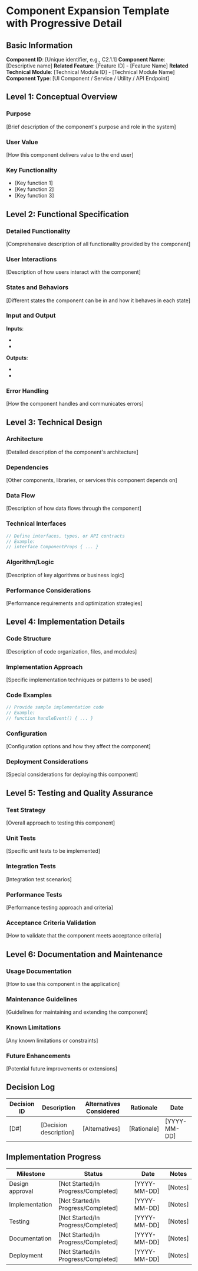 # Component Expansion Template with Progressive Detail

## Basic Information

**Component ID**: [Unique identifier, e.g., C2.1.1]
**Component Name**: [Descriptive name]
**Related Feature**: [Feature ID] - [Feature Name]
**Related Technical Module**: [Technical Module ID] - [Technical Module Name]
**Component Type**: [UI Component / Service / Utility / API Endpoint]

## Level 1: Conceptual Overview

### Purpose
[Brief description of the component's purpose and role in the system]

### User Value
[How this component delivers value to the end user]

### Key Functionality
- [Key function 1]
- [Key function 2]
- [Key function 3]

## Level 2: Functional Specification

### Detailed Functionality
[Comprehensive description of all functionality provided by the component]

### User Interactions
[Description of how users interact with the component]

### States and Behaviors
[Different states the component can be in and how it behaves in each state]

### Input and Output
**Inputs**:
- [Input 1]: [Description]
- [Input 2]: [Description]

**Outputs**:
- [Output 1]: [Description]
- [Output 2]: [Description]

### Error Handling
[How the component handles and communicates errors]

## Level 3: Technical Design

### Architecture
[Detailed description of the component's architecture]

### Dependencies
[Other components, libraries, or services this component depends on]

### Data Flow
[Description of how data flows through the component]

### Technical Interfaces
```typescript
// Define interfaces, types, or API contracts
// Example:
// interface ComponentProps { ... }
```

### Algorithm/Logic
[Description of key algorithms or business logic]

### Performance Considerations
[Performance requirements and optimization strategies]

## Level 4: Implementation Details

### Code Structure
[Description of code organization, files, and modules]

### Implementation Approach
[Specific implementation techniques or patterns to be used]

### Code Examples
```typescript
// Provide sample implementation code
// Example:
// function handleEvent() { ... }
```

### Configuration
[Configuration options and how they affect the component]

### Deployment Considerations
[Special considerations for deploying this component]

## Level 5: Testing and Quality Assurance

### Test Strategy
[Overall approach to testing this component]

### Unit Tests
[Specific unit tests to be implemented]

### Integration Tests
[Integration test scenarios]

### Performance Tests
[Performance testing approach and criteria]

### Acceptance Criteria Validation
[How to validate that the component meets acceptance criteria]

## Level 6: Documentation and Maintenance

### Usage Documentation
[How to use this component in the application]

### Maintenance Guidelines
[Guidelines for maintaining and extending the component]

### Known Limitations
[Any known limitations or constraints]

### Future Enhancements
[Potential future improvements or extensions]

## Decision Log

| Decision ID | Description | Alternatives Considered | Rationale | Date |
|-------------|-------------|-------------------------|-----------|------|
| [D#] | [Decision description] | [Alternatives] | [Rationale] | [YYYY-MM-DD] |

## Implementation Progress

| Milestone | Status | Date | Notes |
|-----------|--------|------|-------|
| Design approval | [Not Started/In Progress/Completed] | [YYYY-MM-DD] | [Notes] |
| Implementation | [Not Started/In Progress/Completed] | [YYYY-MM-DD] | [Notes] |
| Testing | [Not Started/In Progress/Completed] | [YYYY-MM-DD] | [Notes] |
| Documentation | [Not Started/In Progress/Completed] | [YYYY-MM-DD] | [Notes] |
| Deployment | [Not Started/In Progress/Completed] | [YYYY-MM-DD] | [Notes] |